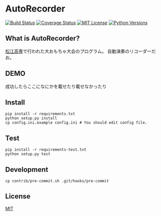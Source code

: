 # AutoRecorder
[![Build Status](https://travis-ci.org/utam0k/autoRecorder.svg?branch=master)](https://travis-ci.org/utam0k/autoRecorder)
[![Coverage Status](https://coveralls.io/repos/github/utam0k/autoRecorder/badge.svg?branch=master)](https://coveralls.io/github/utam0k/autoRecorder?branch=master)
[![MIT License](http://img.shields.io/badge/license-MIT-blue.svg?style=flat)](https://github.com/utam0k/autoRecorder/blob/master/LICENSE.txt)
[![Python Versions](https://img.shields.io/badge/python-2.7%2C%203.3%2C%203.4%2C%203.5%2C%203.6-blue.svg)](https://www.python.org)

## What is AutoRecorder?
[松江高専](http://www.matsue-ct.ac.jp "松江高専")で行われた大おもちゃ大会のプログラム。
自動演奏のリコーダーだお。

## DEMO
成功したらここになにかを載せたり載せなかったり

## Install
```
pip install -r requirements.txt
python setup.py install
cp config.ini.example config.ini # You should edit config file.
```

## Test
```
pip install -r requirements-test.txt
python setup.py test
```

## Development
```
cp contrib/pre-commit.sh .git/hooks/pre-commit
```

## License
[MIT](https://github.com/utam0k/autoRecorder/blob/master/LICENSE.txt)
